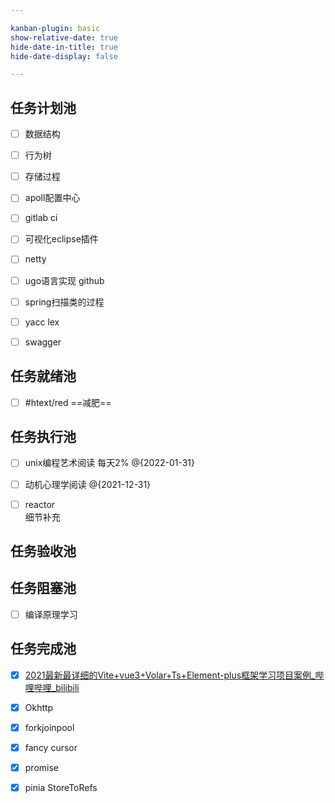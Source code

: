 ```yaml
---

kanban-plugin: basic
show-relative-date: true
hide-date-in-title: true
hide-date-display: false

---
```


## 任务计划池

- [ ] 数据结构
- [ ] 行为树
- [ ] 存储过程
- [ ] apoll配置中心
- [ ] gitlab ci
- [ ] 可视化eclipse插件
- [ ] netty<br>
- [ ] ugo语言实现 github
- [ ] spring扫描类的过程
- [ ] yacc lex
- [ ] swagger


## 任务就绪池

- [ ] #htext/red  ==减肥==


## 任务执行池

- [ ] unix编程艺术阅读 每天2% @{2022-01-31}
- [ ] 动机心理学阅读 @{2021-12-31}
- [ ] reactor <br>细节补充


## 任务验收池



## 任务阻塞池

- [ ] 编译原理学习<br>


## 任务完成池

- [x] [2021最新最详细的Vite+vue3+Volar+Ts+Element-plus框架学习项目案例_哔哩哔哩_bilibili](https://www.bilibili.com/video/BV1QP4y1p748?p=6&spm_id_from=pageDriver)
- [x] Okhttp
- [x] forkjoinpool
- [x] fancy cursor
- [x] promise
- [x] pinia StoreToRefs


